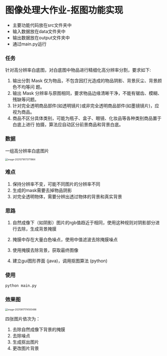# 图像处理大作业-抠图功能实现

- 主要功能代码放在src文件夹中
- 输入数据放在data文件夹中
- 输出数据放在output文件夹中
- 通过main.py运行



### 任务

针对高分辨率白底图，对白底图中物品进行精细化高分辨率分割，要求如下:

1. 输出分割 Mask 仅为物品，不包含因打光造成的物品阴影、背景灰尘、背景颜色不均等问 题。
2. 输出 Mask 分辨率与原图相同，要求物品边缘清晰干净，不能有锯齿、模糊、残缺等问题。
3. 针对完全透明商品部件(如透明镜片)或非完全透明商品部件(如墨镜镜片)，应视为商品。 
4. 商品不区分具体类别，可能为瓶子、盒子、眼镜、化妆品等各种类别商品置于白底上进行 拍摄，算法应自动区分前景商品和背景白底。



### 数据

一组高分辨率白底图片

<img src="http://xiangkun-img.oss-cn-shenzhen.aliyuncs.com/20210718173711.png" alt="image-20210718173711864" style="zoom:50%;" />



### 难点

1. 保持分辨率不变，可能不同图片的分辨率不同
2. 生成的mask需要去掉物品阴影
3. 对完全透明物体，需要分辨出透过物体的背景和真实背景



### 思路

1. 自然成像下（如阴影）图片的rgb值趋近于相同，使用这种规则对阴影部分进行去除，生成背景掩膜

2. 掩膜中存在大量白色噪点，使用中值滤波去除掩膜噪点
3. 使用掩膜去除背景，获取最终图像
4. 建立gui图形界面 (java)，调用抠图算法 (python)



### 使用

```python
python main.py
```



### 效果图

<img src="http://xiangkun-img.oss-cn-shenzhen.aliyuncs.com/20210817174500.png" alt="image-20210817174500486" style="zoom:50%;" />

四张图片依次为：

1. 去除自然成像下背景的掩膜
2. 去除噪点
3. 生成抠出图片
4. 更改图片背景

